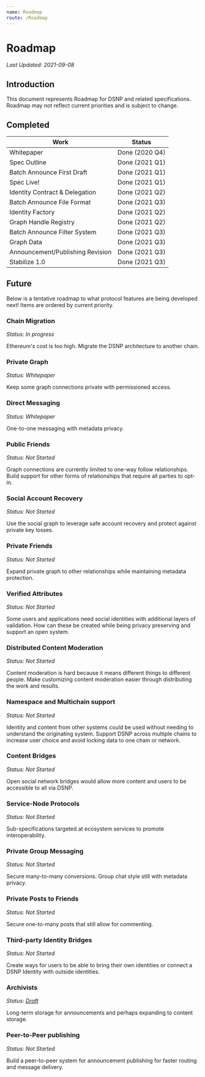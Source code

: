 ```yaml
---
name: Roadmap
route: /Roadmap
---
```


# Roadmap
*Last Updated: 2021-09-08*

## Introduction

This document represents Roadmap for DSNP and related specifications.
Roadmap may not reflect current priorities and is subject to change.

## Completed

| Work | Status |
| --- | --- |
| Whitepaper | Done (2020 Q4) |
| Spec Outline | Done (2021 Q1) |
| Batch Announce First Draft  | Done (2021 Q1) |
| Spec Live! | Done (2021 Q1) |
| Identity Contract & Delegation | Done (2021 Q2) |
| Batch Announce File Format | Done (2021 Q3) |
| Identity Factory | Done (2021 Q2) |
| Graph Handle Registry | Done (2021 Q2) |
| Batch Announce Filter System | Done (2021 Q3) |
| Graph Data | Done (2021 Q3) |
| Announcement/Publishing Revision | Done (2021 Q3) |
| Stabilize 1.0 | Done (2021 Q3) |

## Future

Below is a tentative roadmap to what protocol features are being developed next!
Items are ordered by current priority.

### Chain Migration
*Status: In progress*

Ethereum's cost is too high.
Migrate the DSNP architecture to another chain.

### Private Graph
*Status: Whitepaper*

Keep some graph connections private with permissioned access.

### Direct Messaging
*Status: Whitepaper*

One-to-one messaging with metadata privacy.

### Public Friends
*Status: Not Started*

Graph connections are currently limited to one-way follow relationships.
Build support for other forms of relationships that require all parties to opt-in.

### Social Account Recovery
*Status: Not Started*

Use the social graph to leverage safe account recovery and protect against private key losses.

### Private Friends
*Status: Not Started*

Expand private graph to other relationships while maintaining metadata protection.

### Verified Attributes
*Status: Not Started*

Some users and applications need social identities with additional layers of validation.
How can these be created while being privacy preserving and support an open system.

### Distributed Content Moderation
*Status: Not Started*

Content moderation is hard because it means different things to different people.
Make customizing content moderation easier through distributing the work and results.

### Namespace and Multichain support
*Status: Not Started*

Identity and content from other systems could be used without needing to understand the originating system.
Support DSNP across multiple chains to increase user choice and avoid locking data to one chain or network.

### Content Bridges
*Status: Not Started*

Open social network bridges would allow more content and users to be accessible to all via DSNP.

### Service-Node Protocols
*Status: Not Started*

Sub-specifications targeted at ecosystem services to promote interoperability.

### Private Group Messaging
*Status: Not Started*

Secure many-to-many conversions.
Group chat style still with metadata privacy.

### Private Posts to Friends
*Status: Not Started*

Secure one-to-many posts that still allow for commenting.

### Third-party Identity Bridges
*Status: Not Started*

Create ways for users to be able to bring their own identities or connect a DSNP Identity with outside identities.

### Archivists
*Status: [Draft](/Draft/Archivists)*

Long-term storage for announcements and perhaps expanding to content storage.

### Peer-to-Peer publishing
*Status: Not Started*

Build a peer-to-peer system for announcement publishing for faster routing and message delivery.
